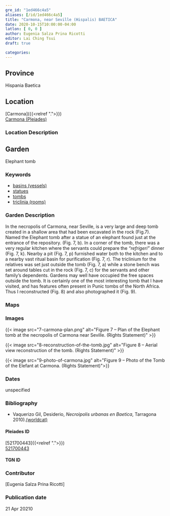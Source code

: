 ```yaml
---
gre_id: "1ed466c4a5"
aliases: [/id/1ed466c4a5]
title: "Carmona, near Seville (Hispalis) BAETICA"
date: 2020-10-15T10:00:00-04:00
latlon: [ 0, 0 ]
author: Eugenia Salza Prina Ricotti
editor: Lai Ching Tsui
draft: true

categories:
---
```


## Province
Hispania Baetica

<!--### Province Description-->

<!-- DESCRIPTION -->


## Location

[Carmona]({{<relref ".">}}) \
[Carmona (Pleiades)](https://pleiades.stoa.org/places/521700443)

### Location Description

<!--## Sublocation-->

<!--
[AREA WITHIN LOCATION, LIKE “PALATINE HILL”](GEOREFERENCE LINK)
A sublocation is any area larger than an individual garden, but located within a location. I would always try to include a link to a controlled vocabulary here if possible. This ID may well be different from the Garden ID, e.g., Pompeii versus a Garden in one of the houses which has its own Pleiades ID.
-->

<!--### Sublocation Description-->

<!-- DESCRIPTION -->

## Garden

Elephant tomb

### Keywords

- [basins (vessels)](http://vocab.getty.edu/page/aat/300045614)
- [statues](http://vocab.getty.edu/page/aat/300047600)
- [tombs](http://vocab.getty.edu/page/aat/300005926)
- [triclinia (rooms)](http://vocab.getty.edu/page/aat/300004359)


### Garden Description

In the necropolis of Carmona, near Seville, is a very large and deep tomb created in a shallow area that had been excavated in the rock (Fig.7). Named the Elephant tomb after a statue of an elephant found just at the entrance of the repository. (Fig. 7, b). In a corner of the tomb, there was a very regular kitchen where the servants could prepare the *“refrigeri”*  dinner (Fig. 7, k). Nearby a pit (Fig. 7, p) furnished water both to the kitchen and to a nearby vast ritual basin for purification (Fig. 7, r). The triclinium for the relatives was set just outside the tomb (Fig. 7, a) while a stone bench was set around tables cut in the rock (Fig. 7, c) for the servants and other family’s dependents. Gardens may well have occupied the free spaces outside the tomb. It is certainly one of the most interesting tomb that I have visited, and has features often present in Punic tombs of the North Africa. Thus I reconstructed (Fig. 8) and also photographed it (Fig. 9).


### Maps

<!--
{{< image src="FILENAME" alt="ALT_TEXT" title="CAPTION" >}}
-->

<!--### Plans-->

<!--
{{< image src="FILENAME" alt="ALT_TEXT" title="CAPTION" >}}
-->

### Images


{{< image src="7-carmona-plan.png" alt="Figure 7 – Plan of the Elephant tomb at the necropolis of Carmona near Seville. (Rights Statement)" >}}

{{< image src="8-reconstruction-of-the-tomb.jpg" alt="Figure 8 – Aerial view reconstruction of the tomb. (Rights Statement)" >}}

{{< image src="9-photo-of-carmona.jpg" alt="Figure 9 – Photo of the Tomb of the Elefant at Carmona. (Rights Statement)">}}



### Dates

unspecified

### Bibliography
* Vaquerizo Gil, Desiderio, *Necroìpolis urbanas en Baetica*, Tarragona 2010).[(worldcat)](http://www.worldcat.org/oclc/929776098)


<!--#### Periodo ID-->

<!-- [PERIODO_ID](https://pleiades.stoa.org/places/PLEIADES_ID) -->

#### Pleiades ID
[521700443]{{<relref ".">}}) \
[521700443](https://pleiades.stoa.org/places/521700443)

#### TGN ID
<!-- [TGN_ID](http://vocab.getty.edu/page/tgn/TGN_ID) -->

### Contributor
[Eugenia Salza Prina Ricotti]


### Publication date

21 Apr 20210